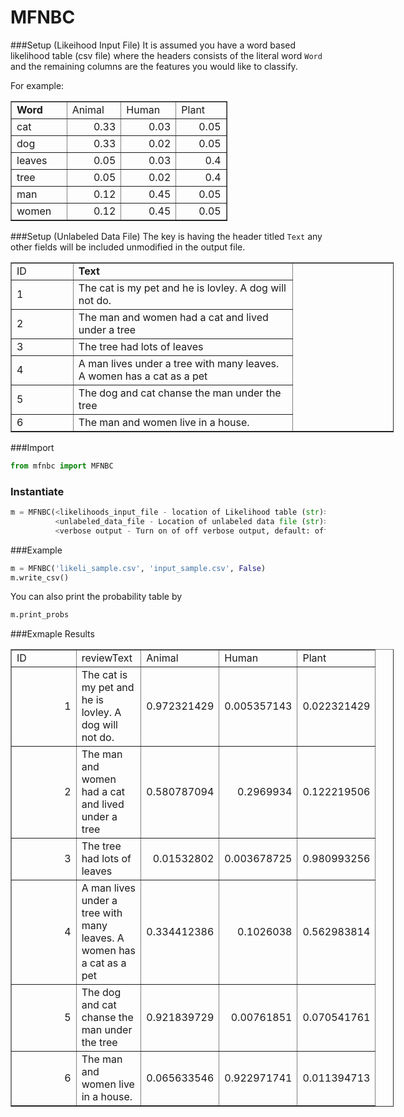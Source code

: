 # MFNBC

###Setup (Likeihood Input File)
It is assumed you have a word based likelihood table (csv file) where the headers consists of the literal word `Word` and the remaining columns are the features you would like to classify. 

For example:

<table style="border-collapse: collapse; width: 260pt;" border="1" width="348" cellspacing="0" cellpadding="0">
<colgroup>
<col style="width: 65pt;" span="4" width="87" /> </colgroup>
<tbody>
<tr style="height: 16.0pt;">
<td style="height: 16.0pt; width: 65pt;" width="87" height="21"><strong>Word</strong></td>
<td style="width: 65pt;" width="87">Animal</td>
<td style="width: 65pt;" width="87">Human</td>
<td style="width: 65pt;" width="87">Plant</td>
</tr>
<tr style="height: 16.0pt;">
<td style="height: 16.0pt;" height="21">cat</td>
<td align="right">0.33</td>
<td align="right">0.03</td>
<td align="right">0.05</td>
</tr>
<tr style="height: 16.0pt;">
<td style="height: 16.0pt;" height="21">dog</td>
<td align="right">0.33</td>
<td align="right">0.02</td>
<td align="right">0.05</td>
</tr>
<tr style="height: 16.0pt;">
<td style="height: 16.0pt;" height="21">leaves</td>
<td align="right">0.05</td>
<td align="right">0.03</td>
<td align="right">0.4</td>
</tr>
<tr style="height: 16.0pt;">
<td style="height: 16.0pt;" height="21">tree</td>
<td align="right">0.05</td>
<td align="right">0.02</td>
<td align="right">0.4</td>
</tr>
<tr style="height: 16.0pt;">
<td style="height: 16.0pt;" height="21">man</td>
<td align="right">0.12</td>
<td align="right">0.45</td>
<td align="right">0.05</td>
</tr>
<tr style="height: 16.0pt;">
<td style="height: 16.0pt;" height="21">women</td>
<td align="right">0.12</td>
<td align="right">0.45</td>
<td align="right">0.05</td>
</tr>
</tbody>
</table>

###Setup (Unlabeled Data File)
The key is having the header titled  `Text` any other fields will be included unmodified in the output file.


<table style="border-collapse: collapse; width: 460pt;" border="1" width="348" cellspacing="0" cellpadding="0">
<colgroup>
<col style="width: 65pt;" span="4" width="87" /> </colgroup>
<tbody>
<tr>
<td width="87">ID</td>
<td width="356"><strong>Text</strong></td>
</tr>
<tr>
<td>1</td>
<td>The cat is my pet and he is lovley. A dog will not do.</td>
</tr>
<tr>
<td>2</td>
<td>The man and women had a cat and lived under a tree</td>
</tr>
<tr>
<td>3</td>
<td>The tree had lots of leaves</td>
</tr>
<tr>
<td>4</td>
<td>A man lives under a tree with many leaves. A women has a cat as a pet</td>
</tr>
<tr>
<td>5</td>
<td>The dog and cat chanse the man under the tree</td>
</tr>
<tr>
<td>6</td>
<td>The man and women live in a house.</td>
</tr>
</tbody>
</table>

###Import

```python
from mfnbc import MFNBC
```
### Instantiate

```python
m = MFNBC(<likelihoods_input_file - location of Likelihood table (str)>,
          <unlabeled_data_file - Location of unlabeled data file (str)>,
          <verbose output - Turn on of off verbose output, default: off>
```
###Example
```python
m = MFNBC('likeli_sample.csv', 'input_sample.csv', False)
m.write_csv()
```
You can also print the probability table by

```python
m.print_probs
```

###Exmaple Results

<table style="border-collapse: collapse; width: 460pt;" border="1" width="348" cellspacing="0" cellpadding="0">
<colgroup>
<col style="width: 65pt;" span="4" width="87" /> </colgroup>
<tbody>
<tr style="height: 16.0pt;">
<td style="height: 16.0pt; width: 65pt;" width="87" height="21">ID</td>
<td style="width: 65pt;" width="87">reviewText</td>
<td style="width: 65pt;" width="87">Animal</td>
<td style="width: 65pt;" width="87">Human</td>
<td style="width: 65pt;" width="87">Plant</td>
</tr>
<tr style="height: 16.0pt;">
<td style="height: 16.0pt;" align="right" height="21">1</td>
<td>The cat is my pet and he is lovley. A dog will not do.</td>
<td align="right">0.972321429</td>
<td align="right">0.005357143</td>
<td align="right">0.022321429</td>
</tr>
<tr style="height: 16.0pt;">
<td style="height: 16.0pt;" align="right" height="21">2</td>
<td>The man and women had a cat and lived under a tree</td>
<td align="right">0.580787094</td>
<td align="right">0.2969934</td>
<td align="right">0.122219506</td>
</tr>
<tr style="height: 16.0pt;">
<td style="height: 16.0pt;" align="right" height="21">3</td>
<td>The tree had lots of leaves</td>
<td align="right">0.01532802</td>
<td align="right">0.003678725</td>
<td align="right">0.980993256</td>
</tr>
<tr style="height: 16.0pt;">
<td style="height: 16.0pt;" align="right" height="21">4</td>
<td>A man lives under a tree with many leaves. A women has a cat as a pet</td>
<td align="right">0.334412386</td>
<td align="right">0.1026038</td>
<td align="right">0.562983814</td>
</tr>
<tr style="height: 16.0pt;">
<td style="height: 16.0pt;" align="right" height="21">5</td>
<td>The dog and cat chanse the man under the tree</td>
<td align="right">0.921839729</td>
<td align="right">0.00761851</td>
<td align="right">0.070541761</td>
</tr>
<tr style="height: 16.0pt;">
<td style="height: 16.0pt;" align="right" height="21">6</td>
<td>The man and women live in a house.</td>
<td align="right">0.065633546</td>
<td align="right">0.922971741</td>
<td align="right">0.011394713</td>
</tr>
</tbody>
</table>

